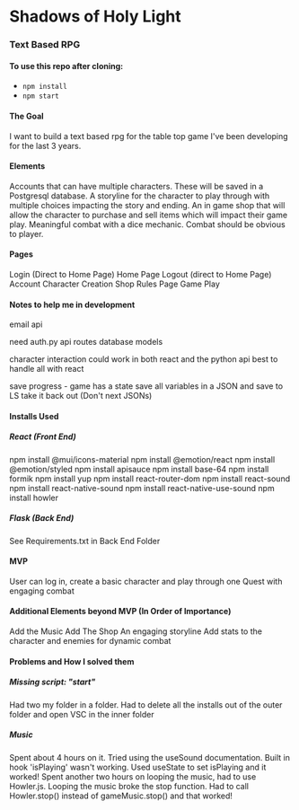 # Shadows of Holy Light
### Text Based RPG

#### To use this repo after cloning:
-  ```npm install```
-  ```npm start```

#### The Goal
I want to build a text based rpg for the table top game I've been developing for
the last 3 years. 

#### Elements

Accounts that can have multiple characters. These will be saved in a Postgresql database.
A storyline for the character to play through with multiple choices impacting the story and ending.
An in game shop that will allow the character to purchase and sell items which will impact their game play.
Meaningful combat with a dice mechanic. Combat should be obvious to player.

#### Pages
Login (Direct to Home Page)
Home Page
Logout (direct to Home Page)
Account
Character Creation
Shop
Rules Page
Game Play

#### Notes to help me in development

email api

need auth.py
api routes
database models

character interaction could work in both  react and the python api
best to handle all with react

save progress - game has a state
save all variables in a JSON and save to LS take it back out (Don't next JSONs)

#### Installs Used
##### React (Front End)

npm install @mui/icons-material
npm install @emotion/react 
npm install @emotion/styled
npm install apisauce
npm install base-64
npm install formik
npm install yup
npm install react-router-dom
npm install react-sound
npm install react-native-sound
npm install react-native-use-sound
npm install howler

##### Flask (Back End)

See Requirements.txt in Back End Folder


#### MVP

User can log in, create a basic character and play through one Quest with engaging combat

#### Additional Elements beyond MVP (In Order of Importance)

Add the Music
Add The Shop
An engaging storyline
Add stats to the character and enemies for dynamic combat


#### Problems and How I solved them

##### Missing script: "start"
Had two my folder in a folder. Had to delete all the installs out of the outer folder and open 
VSC in the inner folder

##### Music
Spent about 4 hours on it. Tried using the useSound documentation. Built in hook 'isPlaying' wasn't working. Used useState to set isPlaying and it worked!
Spent another two hours on looping the music, had to use Howler.js. Looping the music broke the
stop function. Had to call Howler.stop() instead of gameMusic.stop() and that worked!



